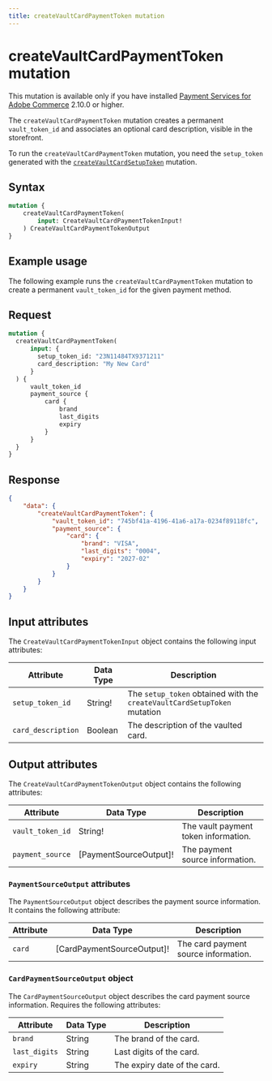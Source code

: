 ```yaml
---
title: createVaultCardPaymentToken mutation
---
```


# createVaultCardPaymentToken mutation

<InlineAlert variant="info" slots="text" />

This mutation is available only if you have installed [Payment Services for Adobe Commerce](https://commercemarketplace.adobe.com/magento-payment-services.html) 2.10.0 or higher.

The `createVaultCardPaymentToken` mutation creates a permanent `vault_token_id` and associates an optional card description, visible in the storefront.

To run the `createVaultCardPaymentToken` mutation, you need the `setup_token` generated with the [`createVaultCardSetupToken`](create-vault-card-setup-token/) mutation.

## Syntax

```graphql
mutation { 
    createVaultCardPaymentToken(
        input: CreateVaultCardPaymentTokenInput! 
    ) CreateVaultCardPaymentTokenOutput    
}
```

## Example usage

The following example runs the `createVaultCardPaymentToken` mutation to create a permanent `vault_token_id` for the given payment method.

## Request

```graphql
mutation {
  createVaultCardPaymentToken(
      input: {
        setup_token_id: "23N11484TX9371211"
        card_description: "My New Card"
      } 
  ) {
      vault_token_id 
      payment_source { 
          card {
              brand 
              last_digits 
              expiry
          } 
      }
  }
}
```

## Response

```json
{
    "data": {
        "createVaultCardPaymentToken": {
            "vault_token_id": "745bf41a-4196-41a6-a17a-0234f89118fc",
            "payment_source": {
                "card": {
                    "brand": "VISA",
                    "last_digits": "0004",
                    "expiry": "2027-02"
                }
            }
        }
    }
} 
```

## Input attributes

The `CreateVaultCardPaymentTokenInput` object contains the following input attributes:

Attribute |  Data Type | Description
--- | --- | ---
`setup_token_id` | String! | The `setup_token` obtained with the `createVaultCardSetupToken` mutation
`card_description` | Boolean | The description of the vaulted card.

## Output attributes

The `CreateVaultCardPaymentTokenOutput` object contains the following attributes:

Attribute |  Data Type | Description
--- | --- | ---
`vault_token_id` | String! | The vault payment token information.
`payment_source` | [PaymentSourceOutput]! | The payment source information.

### `PaymentSourceOutput` attributes

The `PaymentSourceOutput` object describes the payment source information. It contains the following attribute:

Attribute |  Data Type | Description
--- | --- | ---
`card` | [CardPaymentSourceOutput]! | The card payment source information.

### `CardPaymentSourceOutput` object

The `CardPaymentSourceOutput` object describes the card payment source information. Requires the following attributes:

Attribute |  Data Type | Description
--- | --- | ---
`brand` | String | The brand of the card.
`last_digits` | String | Last digits of the card.
`expiry` | String | The expiry date of the card.
